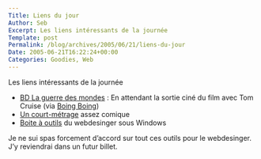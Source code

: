 ```yaml
--- 
Title: Liens du jour
Author: Seb
Excerpt: Les liens intéressants de la journée
Template: post
Permalink: /blog/archives/2005/06/21/liens-du-jour
Date: 2005-06-21T16:22:24+00:00
Categories: Goodies, Web
--- 
```


Les liens intéressants de la journée<!--more-->

*   [BD La guerre des mondes][1] : En attendant la sortie ciné du film avec Tom Cruise (via [Boing Boing][2])
*   [Un court-métrage][3] assez comique
*   [Boite à outils][4] du webdesinger sous Windows

Je ne sui spas forcement d&rsquo;accord sur tout ces outils pour le webdesinger. J&rsquo;y reviendrai dans un futur billet.

 [1]: http://www.darkhorse.com/zones/wotw/wotw_popup.php?p=
 [2]: http://www.boingboing.net/2005/06/20/war_of_the_worlds_we.html
 [3]: http://maniacalrage.net/archives/2005/06/theegregiousmeatball/
 [4]: http://www.digital-web.com/articles/web_designers_freelance_toolbox_for_windows/